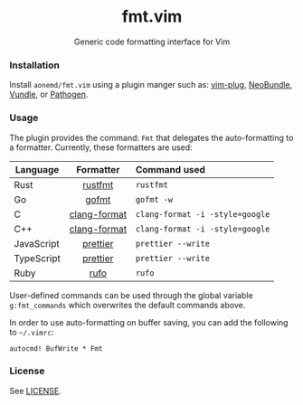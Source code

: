 <div align="center">
  <h1>
    fmt.vim
  </h1>

  Generic code formatting interface for Vim
</div>

### Installation

Install `aonemd/fmt.vim` using a plugin manger such as:
[vim-plug](https://github.com/junegunn/vim-plug),
[NeoBundle](https://github.com/Shougo/neobundle.vim),
[Vundle](https://github.com/gmarik/Vundle.vim), or
[Pathogen](https://github.com/tpope/vim-pathogen).

### Usage

The plugin provides the command: `Fmt` that delegates the auto-formatting to a
formatter. Currently, these formatters are used:

| Language      | Formatter     | Command used  |
| ------------- |:-------------:| :-----        |
| Rust          | [rustfmt](https://github.com/rust-lang/rustfmt)  | `rustfmt`         |
| Go            | [gofmt](https://pkg.go.dev/cmd/gofmt)    |   `gofmt -w`         |
| C             | [clang-format](https://clang.llvm.org/docs/ClangFormat.html) |    `clang-format -i -style=google`         |
| C++           | [clang-format](https://clang.llvm.org/docs/ClangFormat.html) | `clang-format -i -style=google`         |
| JavaScript    | [prettier](https://prettier.io/)      |   `prettier --write`         |
| TypeScript    | [prettier](https://prettier.io/)      |    `prettier --write`         |
| Ruby          | [rufo](https://github.com/ruby-formatter/rufo)      |    `rufo`         |

User-defined commands can be used through the global variable `g:fmt_commands`
which overwrites the default commands above.

In order to use auto-formatting on buffer saving, you can add the following to
`~/.vimrc`:

```viml
autocmd! BufWrite * Fmt
```

### License

See [LICENSE](https://github.com/aonemd/fmt.vim/blob/master/LICENSE).
